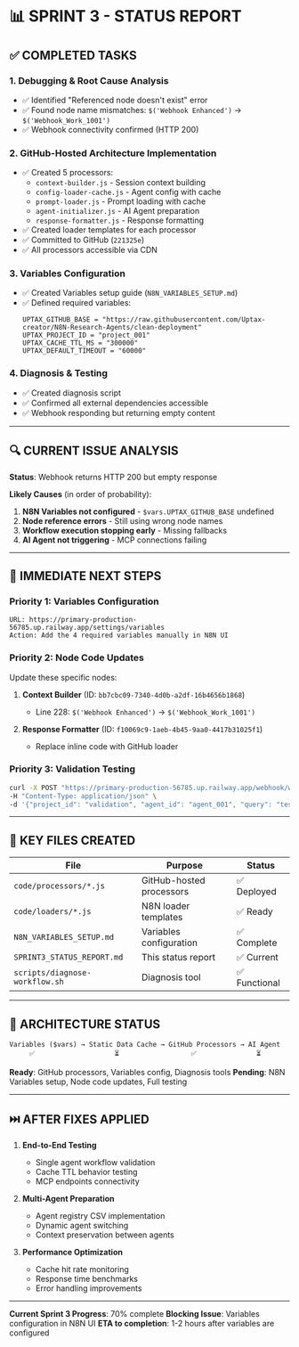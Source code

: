 # 📊 SPRINT 3 - STATUS REPORT

## **✅ COMPLETED TASKS**

### **1. Debugging & Root Cause Analysis**
- ✅ Identified "Referenced node doesn't exist" error
- ✅ Found node name mismatches: `$('Webhook Enhanced')` → `$('Webhook_Work_1001')`
- ✅ Webhook connectivity confirmed (HTTP 200)

### **2. GitHub-Hosted Architecture Implementation**
- ✅ Created 5 processors:
  - `context-builder.js` - Session context building
  - `config-loader-cache.js` - Agent config with cache
  - `prompt-loader.js` - Prompt loading with cache
  - `agent-initializer.js` - AI Agent preparation
  - `response-formatter.js` - Response formatting
- ✅ Created loader templates for each processor
- ✅ Committed to GitHub (`221325e`)
- ✅ All processors accessible via CDN

### **3. Variables Configuration**
- ✅ Created Variables setup guide (`N8N_VARIABLES_SETUP.md`)
- ✅ Defined required variables:
  ```
  UPTAX_GITHUB_BASE = "https://raw.githubusercontent.com/Uptax-creator/N8N-Research-Agents/clean-deployment"
  UPTAX_PROJECT_ID = "project_001"
  UPTAX_CACHE_TTL_MS = "300000"
  UPTAX_DEFAULT_TIMEOUT = "60000"
  ```

### **4. Diagnosis & Testing**
- ✅ Created diagnosis script
- ✅ Confirmed all external dependencies accessible
- ✅ Webhook responding but returning empty content

---

## **🔍 CURRENT ISSUE ANALYSIS**

**Status**: Webhook returns HTTP 200 but empty response

**Likely Causes** (in order of probability):
1. **N8N Variables not configured** - `$vars.UPTAX_GITHUB_BASE` undefined
2. **Node reference errors** - Still using wrong node names
3. **Workflow execution stopping early** - Missing fallbacks
4. **AI Agent not triggering** - MCP connections failing

---

## **🎯 IMMEDIATE NEXT STEPS**

### **Priority 1: Variables Configuration**
```
URL: https://primary-production-56785.up.railway.app/settings/variables
Action: Add the 4 required variables manually in N8N UI
```

### **Priority 2: Node Code Updates**
Update these specific nodes:

1. **Context Builder** (ID: `bb7cbc09-7340-4d0b-a2df-16b4656b1868`)
   - Line 228: `$('Webhook Enhanced')` → `$('Webhook_Work_1001')`

2. **Response Formatter** (ID: `f10069c9-1aeb-4b45-9aa0-4417b31025f1`)
   - Replace inline code with GitHub loader

### **Priority 3: Validation Testing**
```bash
curl -X POST "https://primary-production-56785.up.railway.app/webhook/work-1001" \
-H "Content-Type: application/json" \
-d '{"project_id": "validation", "agent_id": "agent_001", "query": "test after fixes"}'
```

---

## **📁 KEY FILES CREATED**

| File | Purpose | Status |
|------|---------|---------|
| `code/processors/*.js` | GitHub-hosted processors | ✅ Deployed |
| `code/loaders/*.js` | N8N loader templates | ✅ Ready |
| `N8N_VARIABLES_SETUP.md` | Variables configuration | ✅ Complete |
| `SPRINT3_STATUS_REPORT.md` | This status report | ✅ Current |
| `scripts/diagnose-workflow.sh` | Diagnosis tool | ✅ Functional |

---

## **🔧 ARCHITECTURE STATUS**

```
Variables ($vars) → Static Data Cache → GitHub Processors → AI Agent
     ✅                    ⏳                  ✅               ⏳
```

**Ready**: GitHub processors, Variables config, Diagnosis tools
**Pending**: N8N Variables setup, Node code updates, Full testing

---

## **⏭️ AFTER FIXES APPLIED**

1. **End-to-End Testing**
   - Single agent workflow validation
   - Cache TTL behavior testing
   - MCP endpoints connectivity

2. **Multi-Agent Preparation**
   - Agent registry CSV implementation
   - Dynamic agent switching
   - Context preservation between agents

3. **Performance Optimization**
   - Cache hit rate monitoring
   - Response time benchmarks
   - Error handling improvements

---

**Current Sprint 3 Progress**: 70% complete
**Blocking Issue**: Variables configuration in N8N UI
**ETA to completion**: 1-2 hours after variables are configured